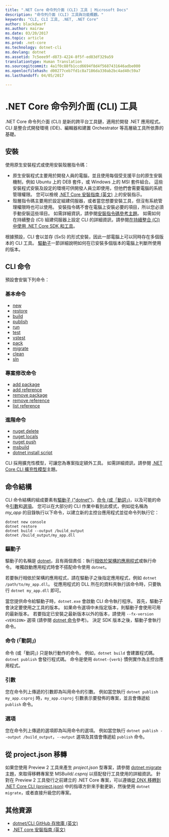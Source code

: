 ```yaml
---
title: ".NET Core 命令列介面 (CLI) 工具 | Microsoft Docs"
description: "命令列介面 (CLI) 工具與功能概觀。"
keywords: "CLI, CLI 工具, .NET, .NET Core"
author: blackdwarf
ms.author: mairaw
ms.date: 03/20/2017
ms.topic: article
ms.prod: .net-core
ms.technology: dotnet-cli
ms.devlang: dotnet
ms.assetid: 7c5eee9f-d873-4224-8f5f-ed83df329a59
translationtype: Human Translation
ms.sourcegitcommit: 4a1f0c88fb1ccd6694f8d4f5687431646adbe000
ms.openlocfilehash: d00277ceb7fd1c8a7186da330ab2bc4ad40c59a7
ms.lasthandoff: 04/05/2017

---
```


# <a name="net-core-command-line-interface-cli-tools"></a>.NET Core 命令列介面 (CLI) 工具

.NET Core 命令列介面 (CLI) 是新的跨平台工具鏈，適用於開發 .NET 應用程式。 CLI 是整合式開發環境 (IDE)、編輯器和建置 Orchestrator 等高層級工具所依靠的基礎。

## <a name="installation"></a>安裝

使用原生安裝程式或使用安裝殼層指令碼：

* 原生安裝程式主要用於開發人員的電腦，並且使用每個受支援平台的原生安裝機制，例如 Ubuntu 上的 DEB 套件，或 Windows 上的 MSI 套件組合。 這些安裝程式安裝及設定的環境可供開發人員立即使用，但他們會需要電腦的系統管理權限。 您可以檢視 [.NET Core 安裝指南 (英文)](https://aka.ms/dotnetcoregs) 上的安裝指示。
* 殼層指令碼主要用於設定組建伺服器，或者當您想要安裝工具，但沒有系統管理權限時也可以使用。 安裝指令碼不會在電腦上安裝必要的項目，所以您必須手動安裝這些項目。 如需詳細資訊，請參閱[安裝指令碼參考主題](dotnet-install-script.md)。 如需如何在持續整合 (CI) 組建伺服器上設定 CLI 的詳細資訊，請參閱[在持續整合 (CI) 中使用 .NET Core SDK 和工具](using-ci-with-cli.md)。

根據預設，CLI 會以並存 (SxS) 的形式安裝，因此一部電腦上可以同時存在多個版本的 CLI 工具。 [驅動子](#driver)一節詳細說明如何在已安裝多個版本的電腦上判斷所使用的版本。

## <a name="cli-commands"></a>CLI 命令

預設會安裝下列命令：

### <a name="basic-commands"></a>基本命令

* [new](dotnet-new.md)
* [restore](dotnet-restore.md)
* [build](dotnet-build.md)
* [publish](dotnet-publish.md)
* [run](dotnet-run.md)
* [test](dotnet-test.md)
* [vstest](dotnet-vstest.md)
* [pack](dotnet-pack.md)
* [migrate](dotnet-migrate.md)
* [clean](dotnet-clean.md)
* [sln](dotnet-sln.md)

### <a name="project-modification-commands"></a>專案修改命令

* [add package](dotnet-add-package.md)
* [add reference](dotnet-add-reference.md)
* [remove package](dotnet-remove-package.md)
* [remove reference](dotnet-remove-reference.md)
* [list reference](dotnet-list-reference.md)

### <a name="advanced-commands"></a>進階命令

* [nuget delete](dotnet-nuget-delete.md)
* [nuget locals](dotnet-nuget-locals.md)
* [nuget push](dotnet-nuget-push.md)
* [msbuild](dotnet-msbuild.md)
* [dotnet install script](dotnet-install-script.md)

CLI 採用擴充性模型，可讓您為專案指定額外工具。 如需詳細資訊，請參閱 [.NET Core CLI 擴充性模型](extensibility.md)主題。

## <a name="command-structure"></a>命令結構

CLI 命令結構的組成要素有[驅動子 ("dotnet")](#driver)、[命令 (或「動詞」)](#command-verb)，以及可能的命令[引數](#arguments)和[選項](#options)。 您可以在大部分的 CLI 作業中看到此模式，例如從名稱為 *my_app* 的目錄執行以下命令，以建立新的主控台應用程式並從命令列執行它：

```console
dotnet new console
dotnet restore
dotnet build --output /build_output
dotnet /build_output/my_app.dll
```

### <a name="driver"></a>驅動子

驅動子的名稱是 [dotnet](dotnet.md)，且有兩個責任：執行[相依於架構的應用程式](../app-types.md)或執行命令。 唯獨啟動應用程式時會不搭配命令使用 `dotnet`。

若要執行相依於架構的應用程式，請在驅動子之後指定應用程式，例如 `dotnet /path/to/my_app.dll`。 從應用程式的 DLL 所在的資料夾執行該命令時，只要執行 `dotnet my_app.dll` 即可。

當您提供命令給驅動子時，`dotnet.exe` 會啟動 CLI 命令執行程序。 首先，驅動子會決定要使用之工具的版本。 如果命令選項中未指定版本，則驅動子會使用可用的最新版本。 若要指定已安裝之最新版本以外的版本，請使用 `--fx-version <VERSION>` 選項 (請參閱 [dotnet 命令](dotnet.md)參考)。 決定 SDK 版本之後，驅動子會執行命令。

### <a name="command-verb"></a>命令 (「動詞」)

命令 (或「動詞」) 只是執行動作的命令。 例如，`dotnet build` 會建置程式碼。 `dotnet publish` 會發行程式碼。 命令是使用 `dotnet-{verb}` 慣例實作為主控台應用程式。 

### <a name="arguments"></a>引數

您在命令列上傳遞的引數即為叫用命令的引數。 例如當您執行 `dotnet publish my_app.csproj` 時，`my_app.csproj` 引數表示要發佈的專案，並且會傳遞給 `publish` 命令。

### <a name="options"></a>選項

您在命令列上傳遞的選項即為叫用命令的選項。 例如當您執行 `dotnet publish --output /build_output`，`--output` 選項及其值會傳遞給 `publish` 命令。 

## <a name="migration-from-projectjson"></a>從 project.json 移轉

如果您使用 Preview 2 工具來產生 *project.json* 型專案，請參閱 [dotnet migrate](dotnet-migrate.md) 主題，來取得移轉專案至 MSBuild/*.csproj* 以搭配發行工具使用的詳細資訊。 針對在 Preview 2 工具發行之前建立的 .NET Core 專案，可以遵循[從 DNX 移轉到 .NET Core CLI (project.json)](../migration/from-dnx.md) 中的指導方針來手動更新，然後使用 `dotnet migrate`，或者直接升級您的專案。

## <a name="additional-resources"></a>其他資源

* [dotnet/CLI GitHub 存放庫 (英文)](https://github.com/dotnet/cli/)
* [.NET core 安裝指南 (英文)](https://aka.ms/dotnetcoregs/)

